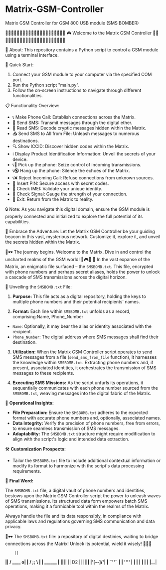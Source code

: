 # Matrix-GSM-Controller
Matrix GSM Controller for GSM 800 USB module (SMS BOMBER)

👾👾👾👾👾👾👾👾👾👾👾👾👾👾👾👾👾👾👾👾👾
🎮 Welcome to the Matrix GSM Controller 📡📞
👾👾👾👾👾👾👾👾👾👾👾👾👾👾👾👾👾👾👾👾👾

🔧 About:
This repository contains a Python script to control a GSM module using a terminal interface.

🚀 Quick Start:
1. Connect your GSM module to your computer via the specified COM port.
2. Run the Python script "main.py".
3. Follow the on-screen instructions to navigate through different functionalities.

📋 Functionality Overview:
- 📞 Make Phone Call: Establish connections across the Matrix.
- 📩 Send SMS: Transmit messages through the digital ether.
- 📨 Read SMS: Decode cryptic messages hidden within the Matrix.
- 📤 Send SMS to All from File: Unleash messages to numerous destinations.
- 🔍 Show ICCID: Discover hidden codes within the Matrix.
- ℹ️ Display Product Identification Information: Unveil the secrets of your device.
- 📞🤙 Pick up the phone: Seize control of incoming transmissions.
- 📞🔇 Hang up the phone: Silence the echoes of the Matrix.
- 📞❌ Reject Incoming Call: Refuse connections from unknown sources.
- 🔢 Insert PIN: Secure access with secret codes.
- 📇 Check IMEI: Validate your unique identity.
- 📶 Check Signal: Gauge the strength of your connection.
- 🚪 Exit: Return from the Matrix to reality.

🔒 Note:
As you navigate this digital domain, ensure the GSM module is properly connected and initialized to explore the full potential of its capabilities.

📡 Embrace the Adventure:
Let the Matrix GSM Controller be your guiding beacon in this vast, mysterious network. Customize it, explore it, and unveil the secrets hidden within the Matrix.

🔌🕶️ The journey begins. Welcome to the Matrix. Dive in and control the uncharted realms of the GSM world! 📡🎮✨
📜 In the vast expanse of the Matrix, an enigmatic file surfaced – the `SMSBOMB.txt`. This file, encrypted with phone numbers and perhaps secret aliases, holds the power to unlock a cascade of SMS transmissions across the digital horizon.

📁 Unveiling the `SMSBOMB.txt` File:

1. **Purpose:** This file acts as a digital repository, holding the keys to multiple phone numbers and their potential recipients' names.
   
2. **Format:** Each line within `SMSBOMB.txt` unfolds as a record, comprising:Name, Phone_Number
- `Name`: Optionally, it may bear the alias or identity associated with the recipient.
- `Phone_Number`: The digital address where SMS messages shall find their destination.

3. **Utilization:** When the Matrix GSM Controller script operates to send SMS messages from a file (`send_sms_from_file` function), it harnesses the knowledge within `SMSBOMB.txt`. Extracting phone numbers and, if present, associated identities, it orchestrates the transmission of SMS messages to these recipients.

4. **Executing SMS Missions:** As the script unfurls its operations, it sequentially communicates with each phone number sourced from the `SMSBOMB.txt`, weaving messages into the digital fabric of the Matrix.

🔑 **Operational Insights:**

- **File Preparation:** Ensure the `SMSBOMB.txt` adheres to the expected format with accurate phone numbers and, optionally, associated names.
- **Data Integrity:** Verify the precision of phone numbers, free from errors, to ensure seamless transmission of SMS messages.
- **Adaptability:** The `SMSBOMB.txt` structure might require modification to align with the script's logic and intended data extraction.

🛠️ **Customization Prospects:**

- Tailor the `SMSBOMB.txt` file to include additional contextual information or modify its format to harmonize with the script's data processing requirements.

📡 **Final Word:**

The `SMSBOMB.txt` file, a digital vault of phone numbers and identities, bestows upon the Matrix GSM Controller script the power to unleash waves of SMS transmissions. Its structured data form empowers batch SMS operations, making it a formidable tool within the realms of the Matrix.

Always handle the file and its data responsibly, in compliance with applicable laws and regulations governing SMS communication and data privacy.

🔌🕶️ The `SMSBOMB.txt` file: a repository of digital destinies, waiting to bridge connections across the Matrix! Unlock its potential, wield it wisely! 📡📜✨

        ||
  ______||
 / ____ o|
| / ;; \ |
| ______ |
||______||
||  D2  ||
||______||
|'\[--]/'|
|  ¨''¨  |
|  ''''  |
|        |
|        |
|        |
|________|

